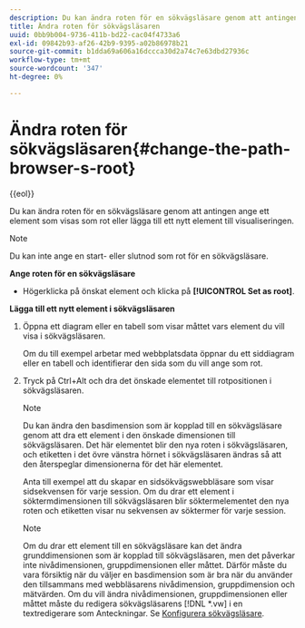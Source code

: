 ```yaml
---
description: Du kan ändra roten för en sökvägsläsare genom att antingen ange ett element som visas som rot eller lägga till ett nytt element till visualiseringen.
title: Ändra roten för sökvägsläsaren
uuid: 0bb9b004-9736-411b-bd22-cac04f4733a6
exl-id: 09842b93-af26-42b9-9395-a02b86978b21
source-git-commit: b1dda69a606a16dccca30d2a74c7e63dbd27936c
workflow-type: tm+mt
source-wordcount: '347'
ht-degree: 0%

---
```


# Ändra roten för sökvägsläsaren{#change-the-path-browser-s-root}

{{eol}}

Du kan ändra roten för en sökvägsläsare genom att antingen ange ett element som visas som rot eller lägga till ett nytt element till visualiseringen.

>[!NOTE]
>
>Du kan inte ange en start- eller slutnod som rot för en sökvägsläsare.

**Ange roten för en sökvägsläsare**

* Högerklicka på önskat element och klicka på **[!UICONTROL Set as root]**.

**Lägga till ett nytt element i sökvägsläsaren**

1. Öppna ett diagram eller en tabell som visar måttet vars element du vill visa i sökvägsläsaren.

   Om du till exempel arbetar med webbplatsdata öppnar du ett siddiagram eller en tabell och identifierar den sida som du vill ange som rot.

1. Tryck på Ctrl+Alt och dra det önskade elementet till rotpositionen i sökvägsläsaren.

   >[!NOTE]
   >
   >Du kan ändra den basdimension som är kopplad till en sökvägsläsare genom att dra ett element i den önskade dimensionen till sökvägsläsaren. Det här elementet blir den nya roten i sökvägsläsaren, och etiketten i det övre vänstra hörnet i sökvägsläsaren ändras så att den återspeglar dimensionerna för det här elementet.

   Anta till exempel att du skapar en sidsökvägswebbläsare som visar sidsekvensen för varje session. Om du drar ett element i söktermdimensionen till sökvägsläsaren blir söktermelementet den nya roten och etiketten visar nu sekvensen av söktermer för varje session.

   >[!NOTE]
   >
   >Om du drar ett element till en sökvägsläsare kan det ändra grunddimensionen som är kopplad till sökvägsläsaren, men det påverkar inte nivådimensionen, gruppdimensionen eller måttet. Därför måste du vara försiktig när du väljer en basdimension som är bra när du använder den tillsammans med webbläsarens nivådimension, gruppdimension och mätvärden. Om du vill ändra nivådimensionen, gruppdimensionen eller måttet måste du redigera sökvägsläsarens [!DNL *.vw] i en textredigerare som Anteckningar. Se [Konfigurera sökvägsläsare](../../../../home/c-get-started/c-intf-anlys-ftrs/t-config-path-brwsr.md#task-bbb3ddaa140a414f984b697c2b8202a3).
